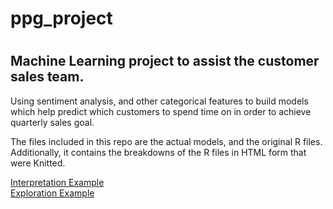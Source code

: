 # ppg_project
# 

## Machine Learning project to assist the customer sales team.
Using sentiment analysis, and other categorical features to build models which help predict which customers to spend time on
in order to achieve quarterly sales goal.

The files included in this repo are the actual models, and the original R files. Additionally, it contains the breakdowns of the R files in HTML form that were Knitted.

[Interpretation Example](https://keyon.fun/interpretation.html)  
[Exploration Example](https://keyon.fun/exploration.html)
 
